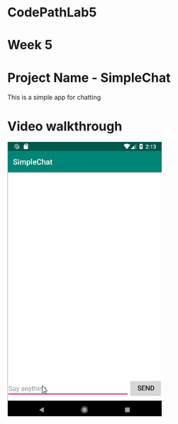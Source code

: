 # CodePathLab5
# Week 5

# Project Name - SimpleChat

This is a simple app for chatting

# Video walkthrough

<img src="https://github.com/leviwp48/CodePathLab5/blob/master/SimpleChat/CodePathLab5.gif">

